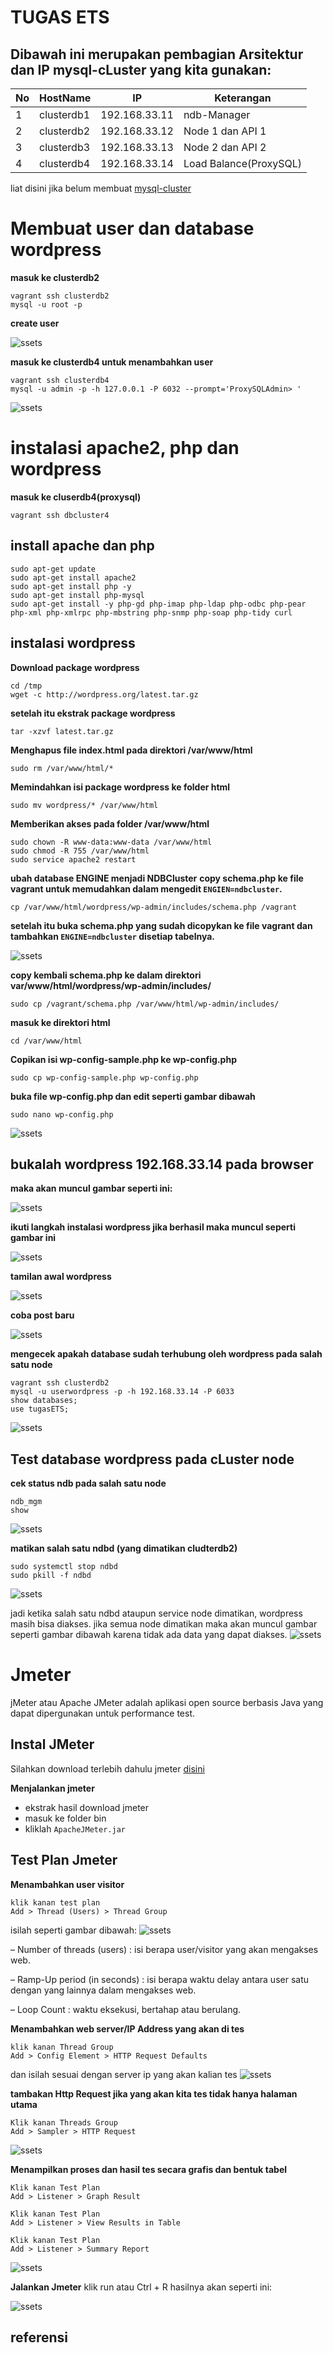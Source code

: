 # TUGAS ETS 
## Dibawah ini merupakan pembagian Arsitektur dan IP mysql-cLuster yang kita gunakan:

No | HostName |    IP    | Keterangan  |
---|----------|----------|-------------|
1  |clusterdb1|192.168.33.11|ndb-Manager|
2 |clusterdb2|192.168.33.12|Node 1 dan API 1|
3 |clusterdb3|192.168.33.13|Node 2 dan API 2|
4 |clusterdb4|192.168.33.14|Load Balance(ProxySQL)|

liat disini jika belum membuat [mysql-cluster](https://github.com/Nirmala01/Basis-Data-Terdistribusi-BDT-/tree/master/tugas%20implementasi)

# Membuat user dan database wordpress
**masuk ke clusterdb2**
```
vagrant ssh clusterdb2
mysql -u root -p
```
**create user**

![ssets](https://github.com/Nirmala01/Basis-Data-Terdistribusi-BDT-/blob/master/Tugas%20ETS/ssets/user%20baru%20wordpress.PNG)

**masuk ke clusterdb4 untuk menambahkan user**
```
vagrant ssh clusterdb4
mysql -u admin -p -h 127.0.0.1 -P 6032 --prompt='ProxySQLAdmin> '
```

![ssets](https://github.com/Nirmala01/Basis-Data-Terdistribusi-BDT-/blob/master/Tugas%20ETS/ssets/izinuserpadaproxy.PNG)

# instalasi apache2, php dan wordpress
**masuk ke cluserdb4(proxysql)**
```
vagrant ssh dbcluster4
```
## install apache dan php
```
sudo apt-get update
sudo apt-get install apache2
sudo apt-get install php -y
sudo apt-get install php-mysql
sudo apt-get install -y php-gd php-imap php-ldap php-odbc php-pear php-xml php-xmlrpc php-mbstring php-snmp php-soap php-tidy curl
```

## instalasi wordpress
**Download package wordpress**
```
cd /tmp
wget -c http://wordpress.org/latest.tar.gz
```
**setelah itu ekstrak package wordpress**
```
tar -xzvf latest.tar.gz
```
**Menghapus file index.html pada direktori /var/www/html**
```
sudo rm /var/www/html/*
```
**Memindahkan isi package wordpress ke folder html**
```
sudo mv wordpress/* /var/www/html
```
**Memberikan akses pada folder /var/www/html**
```
sudo chown -R www-data:www-data /var/www/html
sudo chmod -R 755 /var/www/html
sudo service apache2 restart
```

**ubah database ENGINE menjadi NDBCluster**
**copy schema.php ke file vagrant untuk memudahkan dalam mengedit ```ENGIEN=ndbcluster```.**
```
cp /var/www/html/wordpress/wp-admin/includes/schema.php /vagrant
```
**setelah itu buka schema.php yang sudah dicopykan ke file vagrant dan tambahkan ```ENGINE=ndbcluster``` disetiap tabelnya.**

![ssets](https://github.com/Nirmala01/Basis-Data-Terdistribusi-BDT-/blob/master/Tugas%20ETS/ssets/ndbcluster.PNG)

**copy kembali schema.php ke dalam direktori var/www/html/wordpress/wp-admin/includes/**
```
sudo cp /vagrant/schema.php /var/www/html/wp-admin/includes/
```
**masuk ke direktori html**
```
cd /var/www/html
```
**Copikan isi wp-config-sample.php ke wp-config.php**
```
sudo cp wp-config-sample.php wp-config.php
```
**buka file wp-config.php dan edit seperti gambar dibawah**
```
sudo nano wp-config.php
```
![ssets](https://github.com/Nirmala01/Basis-Data-Terdistribusi-BDT-/blob/master/Tugas%20ETS/ssets/configphp.PNG)

## bukalah wordpress 192.168.33.14 pada browser

**maka akan muncul gambar seperti ini:**

![ssets](https://github.com/Nirmala01/Basis-Data-Terdistribusi-BDT-/blob/master/Tugas%20ETS/ssets/Screenshot%20(67).png)

**ikuti langkah instalasi wordpress jika berhasil maka muncul seperti gambar ini**

![ssets](https://github.com/Nirmala01/Basis-Data-Terdistribusi-BDT-/blob/master/Tugas%20ETS/ssets/Screenshot%20(49).png)

**tamilan awal wordpress**

![ssets](https://github.com/Nirmala01/Basis-Data-Terdistribusi-BDT-/blob/master/Tugas%20ETS/ssets/Screenshot%20(51).png)

**coba post baru**

![ssets](https://github.com/Nirmala01/Basis-Data-Terdistribusi-BDT-/blob/master/Tugas%20ETS/ssets/Screenshot%20(53).png)

**mengecek apakah database sudah terhubung oleh wordpress pada salah satu node**
```
vagrant ssh clusterdb2
mysql -u userwordpress -p -h 192.168.33.14 -P 6033
show databases;
use tugasETS;
```
![ssets](https://github.com/Nirmala01/Basis-Data-Terdistribusi-BDT-/blob/master/Tugas%20ETS/ssets/showtables.PNG)

## Test database wordpress pada cLuster node
**cek status ndb pada salah satu node**
```
ndb_mgm
show
```
![ssets](https://github.com/Nirmala01/Basis-Data-Terdistribusi-BDT-/blob/master/Tugas%20ETS/ssets/statusndbsblmdimatikan.PNG)

**matikan salah satu ndbd (yang dimatikan cludterdb2)**
```
sudo systemctl stop ndbd
sudo pkill -f ndbd
```
![ssets](https://github.com/Nirmala01/Basis-Data-Terdistribusi-BDT-/blob/master/Tugas%20ETS/ssets/matikan%20ndbd.PNG)

jadi ketika salah satu ndbd ataupun service node dimatikan, wordpress masih bisa diakses. jika semua node dimatikan maka akan muncul gambar seperti gambar dibawah karena tidak ada data yang dapat diakses.
![ssets](https://github.com/Nirmala01/Basis-Data-Terdistribusi-BDT-/blob/master/Tugas%20ETS/ssets/Screenshot%20(67).png)


# Jmeter
jMeter atau Apache JMeter adalah aplikasi open source berbasis Java yang dapat dipergunakan untuk performance test.

## Instal JMeter
Silahkan download terlebih dahulu jmeter [disini](https://jmeter.apache.org/download_jmeter.cgi)

**Menjalankan jmeter**
- ekstrak hasil download jmeter 
- masuk ke folder bin
- kliklah ```ApacheJMeter.jar```

## Test Plan Jmeter
**Menambahkan user visitor**
```
klik kanan test plan
Add > Thread (Users) > Thread Group
```
isilah seperti gambar dibawah:
![ssets](https://github.com/Nirmala01/Basis-Data-Terdistribusi-BDT-/blob/master/Tugas%20ETS/ssets/thread.PNG)

– Number of threads (users) : isi berapa user/visitor yang akan mengakses web.

– Ramp-Up period (in seconds) : isi berapa waktu delay antara user satu dengan yang lainnya dalam mengakses web.

– Loop Count : waktu eksekusi, bertahap atau berulang.

**Menambahkan web server/IP Address yang akan di tes**
```
klik kanan Thread Group
Add > Config Element > HTTP Request Defaults
```
dan isilah sesuai dengan server ip yang akan kalian tes
![ssets](https://github.com/Nirmala01/Basis-Data-Terdistribusi-BDT-/blob/master/Tugas%20ETS/ssets/http1.PNG)

**tambakan Http Request jika yang akan kita tes tidak hanya halaman utama**
```
Klik kanan Threads Group
Add > Sampler > HTTP Request
```
![ssets](https://github.com/Nirmala01/Basis-Data-Terdistribusi-BDT-/blob/master/Tugas%20ETS/ssets/http2.PNG)

**Menampilkan proses dan hasil tes secara grafis dan bentuk tabel**
```
Klik kanan Test Plan
Add > Listener > Graph Result
```

```
Klik kanan Test Plan
Add > Listener > View Results in Table
```

```
Klik kanan Test Plan
Add > Listener > Summary Report
```
![ssets](https://github.com/Nirmala01/Basis-Data-Terdistribusi-BDT-/blob/master/Tugas%20ETS/ssets/hasilhasil.PNG)

**Jalankan Jmeter**
klik run atau Ctrl + R
hasilnya akan seperti ini:

![ssets](https://github.com/Nirmala01/Basis-Data-Terdistribusi-BDT-/blob/master/Tugas%20ETS/ssets/tablehasil.PNG)


## referensi 






